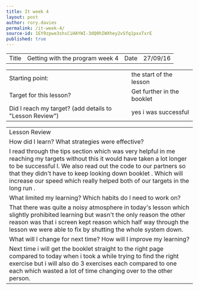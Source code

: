 ```yaml
---
title: It week 4
layout: post
author: rory.davies
permalink: /it-week-4/
source-id: 1EY9zpwe3shsCiHAYWI-3dQ0hIWXhey2vSfq1pxxTxrE
published: true
---
```

<table>
  <tr>
    <td>Title</td>
    <td>Getting with the program week 4</td>
    <td>Date</td>
    <td>27/09/16</td>
  </tr>
</table>


<table>
  <tr>
    <td>Starting point:</td>
    <td>the start of the lesson</td>
  </tr>
  <tr>
    <td>Target for this lesson?</td>
    <td>Get further in the booklet </td>
  </tr>
  <tr>
    <td>Did I reach my target? 
(add details to "Lesson Review")</td>
    <td>yes i was successful</td>
  </tr>
</table>


<table>
  <tr>
    <td>Lesson Review</td>
  </tr>
  <tr>
    <td>How did I learn? What strategies were effective? </td>
  </tr>
  <tr>
    <td>I read through the tips section which was very helpful in me reaching my targets without this it would have taken a lot longer to be successful l. We also read out the code to our partners so that they didn't have to keep looking down booklet . Which will increase our speed which really helped both of our targets in the long run .</td>
  </tr>
  <tr>
    <td>What limited my learning? Which habits do I need to work on? </td>
  </tr>
  <tr>
    <td>That there was quite a noisy atmosphere in today's lesson which slightly prohibited learning but wasn't the only reason the other reason was that i screen kept reason which half way through the lesson we were able to fix by shutting the whole system down.</td>
  </tr>
  <tr>
    <td>What will I change for next time? How will I improve my learning?</td>
  </tr>
  <tr>
    <td>Next time i will get the booklet straight to the right page compared to today when i took a while trying to find the right exercise but i will also do 3 exercises each compared to one each which wasted a lot of time changing over to the other person.</td>
  </tr>
</table>


